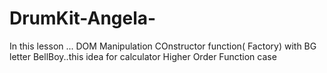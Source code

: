 # DrumKit-Angela-
In this lesson ... DOM Manipulation
COnstructor function( Factory) with BG letter BellBoy..this
idea for calculator
Higher Order Function
case
